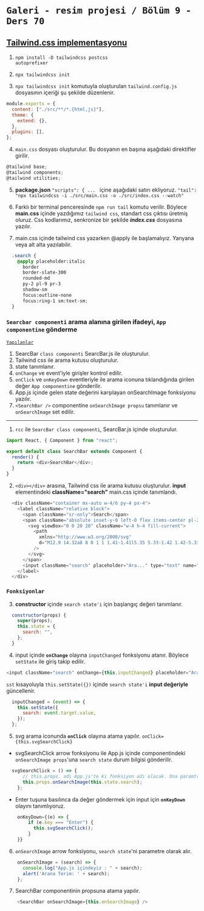 # `Galeri - resim projesi / Bölüm 9 - Ders 70`

## <u>Tailwind.css implementasyonu</u>

1. <code>npm install -D tailwindcss postcss autoprefixer</code>

2. <code>npx tailwindcss init</code>

3. `npx tailwindcss init` komutuyla oluşturulan `tailwind.config.js` dosyasının içeriği şu şekilde düzenlenir.

```js script
module.exports = {
  content: ["./src/**/*.{html,js}"],
  theme: {
    extend: {},
  },
  plugins: [],
};
```

4. `main.css` dosyası oluşturulur. Bu dosyanın en başına aşağıdaki direktifler girilir.

```js script
@tailwind base;
@tailwind components;
@tailwind utilities;
```

5. **package.json** `"scripts": { ... ` içine aşağıdaki satırı ekliyoruz.
   `"tail": "npx tailwindcss -i ./src/main.css -o ./src/index.css --watch"`

6. Farklı bir terminal penceresinde `npm run tail` komutu verilir.
   Böylece **main.css** içinde yazdığımız `tailwind css`, standart css çıktısı üretmiş oluruz. Css kodlarımız, senkronize bir şekilde **_index.css_** dosyasına yazılır.
7. main.css içinde tailwind css yazarken @apply ile başlamalıyız. Yanyana veya alt alta yazılabilir.

```css
  .search {
    @apply placeholder:italic 
      border 
      border-slate-300 
      rounded-md 
      py-2 pl-9 pr-3 
      shadow-sm 
      focus:outline-none 
      focus:ring-1 sm:text-sm;
  }
```

### `Searcbar componenti` arama alanına girilen ifadeyi, `App componentine` gönderme

<u>`Yapılanlar`</u>

1. SearcBar `class componenti` SearcBar.js ile oluşturulur.
2. Tailwind css ile arama kutusu oluşturulur.
3. state tanımlanır.
4. `onChange` ve  event'iyle girişler kontrol edilir.
5. `onClick` ve `onKeyDown` eventleriyle ile arama iconuna tıklandığında girilen değer `App componentine` gönderilir.
6. App.js içinde gelen state değerini karşılayan onSearchImage fonksiyonu yazılır.
7. `<SearchBar />` componentine `onSearchImage propsu` tanımlanır ve `onSearchImage` set edilir.
<hr/>

1. `rcc` ile `SearcBar class componenti`, SearcBar.js içinde oluşturulur.

```js script
import React, { Component } from "react";

export default class SearchBar extends Component {
  render() {
    return <div>SearchBar</div>;
  }
}
```

2. `<div></div>` arasına, Tailwind css ile arama kutusu oluşturulur. **input** elementindeki **className="search"** main.css içinde tanımlandı.

```js script
  <div className="container mx-auto w-4/6 py-4 px-4">
    <label className="relative block">
      <span className="sr-only">Search</span>
      <span className="absolute inset-y-0 left-0 flex items-center pl-2">
        <svg viewBox="0 0 20 20" className="w-4 h-4 fill-current">
          <path
            xmlns="http://www.w3.org/2000/svg"
            d="M12.9 14.32a8 8 0 1 1 1.41-1.41l5.35 5.33-1.42 1.42-5.33-5.34zM8 14A6 6 0 1 0 8 2a6 6 0 0 0 0 12z"
          />
        </svg>
      </span>
      <input className="search" placeholder="Ara..." type="text" name="search" />
    </label>
  </div>
```

### `Fonksiyonlar`

3. **constructor** içinde `search state'i` için başlangıç değeri tanımlanır.

```js script
  constructor(props) {
    super(props);
    this.state = {
      search: "",
    };
  }
```
4. input içinde **`onChange`** olayına `inputChanged` fonksiyonu atanır. Böylece `setState` ile giriş takip edilir.

```js script
<input className="search" onChange={this.inputChanged} placeholder="Ara..." type="text" name="search" />
```

`sst` kısayoluyla `this.setState({})` içinde `search state'i` **input değeriyle** güncellenir.

```js script
  inputChanged = (event) => {
    this.setState({
      search: event.target.value,
    });
  };
```
5. svg arama iconunda **`onClick`** olayına atama yapılır. <code>onClick={this.svgSearchClick}</code>
  * svgSearchClick arrow fonksiyonu ile App.js içinde **<SearchBar />** componentindeki `onSearchImage props`'una `search state` durum bilgisi gönderilir.

  ```js script
    svgSearchClick = () => {
        // this.props. adı App.js'te ki fonksiyon adı olacak. Ona paramtre gönderiyoruz.
        this.props.onSearchImage(this.state.search);
      };
  ```
  * Enter tuşuna basılınca da değer göndermek için input için **`onKeyDown`** olayını tanımlıyoruz.

  ```js script
      onKeyDown={(e) => {
          if (e.key === "Enter") {
            this.svgSearchClick();
          }
      }}
  ```
  6. `onSearchImage` arrow fonksiyonu, `search state`'ni parametre olarak alır.

  ```js script
      onSearchImage = (search) => {
        console.log("App.js içindeyiz : " + search);
        alert('Arana Terim: ' + search);
      };
  ```
  7. SearchBar componentinin propsuna atama yapılır.

  ```js script
      <SearchBar onSearchImage={this.onSearchImage} />
  ```